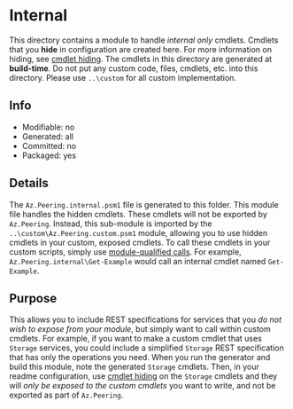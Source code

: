# Internal
This directory contains a module to handle *internal only* cmdlets. Cmdlets that you **hide** in configuration are created here. For more information on hiding, see [cmdlet hiding](https://github.com/Azure/autorest.powershell/blob/main/docs/directives.md#cmdlet-hiding-exportation-suppression). The cmdlets in this directory are generated at **build-time**. Do not put any custom code, files, cmdlets, etc. into this directory. Please use `..\custom` for all custom implementation.

## Info
- Modifiable: no
- Generated: all
- Committed: no
- Packaged: yes

## Details
The `Az.Peering.internal.psm1` file is generated to this folder. This module file handles the hidden cmdlets. These cmdlets will not be exported by `Az.Peering`. Instead, this sub-module is imported by the `..\custom\Az.Peering.custom.psm1` module, allowing you to use hidden cmdlets in your custom, exposed cmdlets. To call these cmdlets in your custom scripts, simply use [module-qualified calls](https://docs.microsoft.com/powershell/module/microsoft.powershell.core/about/about_command_precedence?view=powershell-6#qualified-names). For example, `Az.Peering.internal\Get-Example` would call an internal cmdlet named `Get-Example`.

## Purpose
This allows you to include REST specifications for services that you *do not wish to expose from your module*, but simply want to call within custom cmdlets. For example, if you want to make a custom cmdlet that uses `Storage` services, you could include a simplified `Storage` REST specification that has only the operations you need. When you run the generator and build this module, note the generated `Storage` cmdlets. Then, in your readme configuration, use [cmdlet hiding](https://github.com/Azure/autorest/blob/master/docs/powershell/options.md#cmdlet-hiding-exportation-suppression) on the `Storage` cmdlets and they will *only be exposed to the custom cmdlets* you want to write, and not be exported as part of `Az.Peering`.
